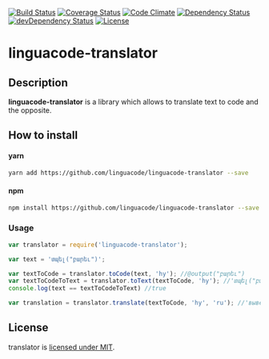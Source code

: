 [![Build Status](https://travis-ci.org/LinguaCode/linguacode-translator.svg?branch=master)](https://travis-ci.org/LinguaCode/linguacode-translator)
[![Coverage Status](https://coveralls.io/repos/github/LinguaCode/linguacode-translator/badge.svg?branch=master&v=6)](https://coveralls.io/github/LinguaCode/linguacode-translator?branch=master)
[![Code Climate](https://codeclimate.com/github/LinguaCode/linguacode-translator/badges/gpa.svg?v=1)](https://codeclimate.com/github/LinguaCode/linguacode-translator)
[![Dependency Status](https://david-dm.org/LinguaCode/linguacode-translator.svg)](https://david-dm.org/LinguaCode/linguacode-translator)
[![devDependency Status](https://david-dm.org/LinguaCode/linguacode-translator/dev-status.svg)](https://david-dm.org/LinguaCode/linguacode-translator#info=devDependencies)
[![License](http://img.shields.io/:license-gpl3-blue.svg?style=flat-square)](http://www.gnu.org/licenses/gpl-3.0.html)

# linguacode-translator

## Description
**linguacode-translator** is a library which allows to translate text to code and the opposite.

## How to install

#### yarn
```sh
yarn add https://github.com/linguacode/linguacode-translator --save
```
#### npm
```sh
npm install https://github.com/linguacode/linguacode-translator --save
```

### Usage

```javascript
var translator = require('linguacode-translator');

var text = 'տպել("բարեւ")';

var textToCode = translator.toCode(text, 'hy'); //@output("բարեւ")
var textToCodeToText = translator.toText(textToCode, 'hy'); //'տպել("բարեւ")'
console.log(text == textToCodeToText) //true

var translation = translator.translate(textToCode, 'hy', 'ru'); //'вывести("բարեւ")'

```

## License

translator is [licensed under MIT](https://github.com/LinguaCode/linguacode-translator/blob/master/LICENSE).
